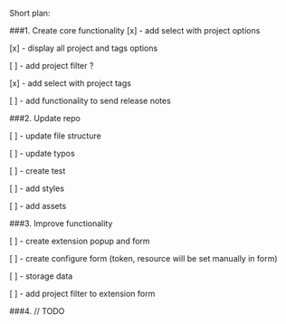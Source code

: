 Short plan:

###1. Create core functionality
[x] - add select with project options 

[x] - display all project and tags options

[ ] - add project filter ?

[x] - add select with project tags

[ ] - add functionality to send release notes

###2. Update repo

[ ] - update file structure

[ ] - update typos

[ ] - create test

[ ] - add styles

[ ] - add assets

###3. Improve functionality

[ ] - create extension popup and form

[ ] - create configure form (token, resource will be set manually in form)

[ ] - storage data

[ ] - add  project filter to extension form 

###4. // TODO
